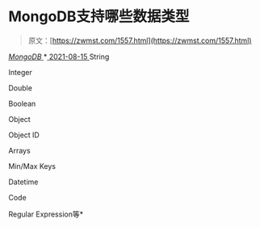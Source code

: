 <!--yml
category: 未分类
date: 0001-01-01 00:00:00
-->

# MongoDB支持哪些数据类型

> 原文：[https://zwmst.com/1557.html](https://zwmst.com/1557.html)

   [ *MongoDB* ](https://zwmst.com/mongodb)*[ <time datetime="2021-08-15T15:27:57+08:00"> 2021-08-15 </time> ](https://zwmst.com/1557.html)  String

Integer

Double

Boolean

Object

Object ID

Arrays

Min/Max Keys

Datetime

Code

Regular Expression等*